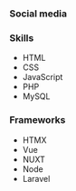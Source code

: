 ### Social media

### Skills
- HTML
- CSS
- JavaScript
- PHP
- MySQL

### Frameworks
- HTMX
- Vue
- NUXT
- Node
- Laravel

### 